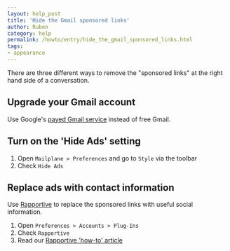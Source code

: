 ```yaml
---
layout: help_post
title: 'Hide the Gmail sponsored links'
author: Ruben
category: help
permalink: /howto/entry/hide_the_gmail_sponsored_links.html
tags:
- appearance
---
```


There are three different ways to remove the "sponsored links" at the right hand side of a conversation.


Upgrade your Gmail account
---

Use Google's [payed Gmail service](http://www.google.com/apps/intl/en/business) instead of free Gmail.


Turn on the 'Hide Ads' setting
---

1. Open `Mailplane > Preferences` and go to `Style` via the toolbar
2. Check `Hide Ads`


Replace ads with contact information
---

Use [Rapportive](http://rapportive.com) to replace the sponsored links with useful social information.

1. Open `Preferences > Accounts > Plug-Ins`
2. Check `Rapportive`
3. Read our [Rapportive 'how-to' article](/howto/entry/use_rapportive_in_mailplane)
